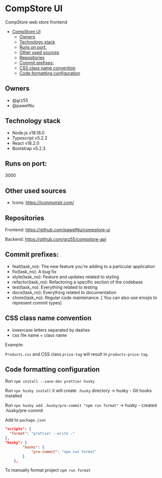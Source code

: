 # CompStore UI

CompStore web store frontend

-   [CompStore UI](#compstore-ui)
    -   [Owners](#owners)
    -   [Technology stack](#technology-stack)
    -   [Runs on port:](#runs-on-port)
    -   [Other used sources](#other-used-sources)
    -   [Repositories](#repositories)
    -   [Commit prefixes:](#commit-prefixes)
    -   [CSS class name convention](#css-class-name-convention)
    -   [Code formatting configuration](#code-formatting-configuration)

## Owners

-   @grz55
-   @pawelNu

## Technology stack

-   Node.js v18.18.0
-   Typescript v5.2.2
-   React v18.2.0
-   Bootstrap v5.2.3

## Runs on port:

3000

## Other used sources

-   Icons: https://iconmonstr.com/

## Repositories

Frontend: https://github.com/pawelNu/compstore-ui

Backend: https://github.com/grz55/compstore-api

## Commit prefixes:

-   feat(task_no): The new feature you're adding to a particular application
-   fix(task_no): A bug fix
-   style(task_no): Feature and updates related to styling
-   refactor(task_no): Refactoring a specific section of the codebase
-   test(task_no): Everything related to testing
-   docs(task_no): Everything related to documentation
-   chore(task_no): Regular code maintenance. [ You can also use emojis to represent commit types]

## CSS class name convention

-   lowercase letters separated by dashes
-   css file name + class name

Example:

`Products.css` and CSS class `price-tag` will result in `products-price-tag`.

## Code formatting configuration

Run `npm install --save-dev prettier husky`

Run `npx husky install` it will create `.husky` directory -> husky - Git hooks installed

Run `npx husky add .husky/pre-commit "npm run format"` -> husky - created .husky/pre-commit

Add to `package.json`

```json
"scripts": {
  "format": "prettier --write ."
},
"husky": {
        "hooks": {
            "pre-commit": "npm run format"
        }
    },
```

To manually format project `npm run format`
